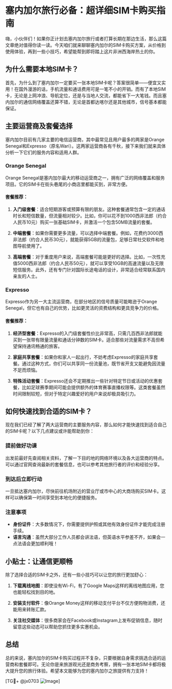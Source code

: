 # 塞内加尔旅行必备：超详细SIM卡购买指南

嗨，小伙伴们！如果你正计划去塞内加尔旅行或者打算长期在那边生活，那么这篇文章绝对值得你读一读。今天咱们就来聊聊塞内加尔的SIM卡购买方案，从价格到使用体验，再到一些小技巧，希望能帮到即将踏上这片非洲西海岸热土的你。

## 为什么需要本地SIM卡？

首先，为什么到了塞内加尔一定要买一张本地SIM卡呢？答案很简单——便宜又实用！在国外漫游的话，手机流量和通话费用可是一笔不小的开销。而有了本地SIM卡，无论是上网冲浪、导航定位，还是与当地人交流，都能省下一大笔钱。而且塞内加尔的通信网络覆盖还算不错，无论是首都达喀尔还是其他城市，信号基本都能保证。

## 主要运营商及套餐选择

塞内加尔目前有几家主要的电信运营商，其中最常见且用户最多的两家是Orange Senegal和Expresso（原名Wari）。这两家运营商各有千秋，接下来我们就来具体分析一下它们的服务内容和适用人群。

### Orange Senegal

Orange Senegal是塞内加尔最大的移动运营商之一，拥有广泛的网络覆盖和服务项目。它的SIM卡在街头巷尾的小商店里都能买到，非常方便。

#### 套餐推荐：
1. **入门级套餐**：适合短期游客或预算有限的朋友。这种套餐通常包含一定的通话时长和短信数量，但流量相对较少。比如，你可以花不到1000西非法郎（约合人民币10元）购买一张基础SIM卡，并激活一个包含50MB流量的套餐。
   
2. **中端套餐**：如果你需要更多流量，可以选择中端套餐。例如，花费约3000西非法郎（约合人民币30元），就能获得5GB的流量包，足够日常社交软件和地图导航使用了。

3. **高端套餐**：对于重度用户来说，高端套餐可能是更好的选择。比如，一次性充值5000西非法郎（约合人民币50元），就可以享受10GB的高速流量以及无限短信服务。此外，还有专门针对国际长途电话的设计，非常适合经常联系国内亲友的人士。

### Expresso

Expresso作为另一大主流运营商，在部分地区的信号质量可能略逊于Orange Senegal，但它也有自己的优势，比如更灵活的资费结构和更具竞争力的价格。

#### 套餐推荐：
1. **经济型套餐**：Expresso的入门级套餐性价比非常高，只需几百西非法郎就能买到一张带有限量流量和通话分钟数的SIM卡。适合那些对流量需求不高但希望保持通讯畅通的旅客。

2. **家庭共享套餐**：如果你和家人一起出行，不妨考虑Expresso的家庭共享套餐。通过这种方式，你们可以共享同一份流量池，既节省开支又能避免因流量不足而烦恼。

3. **特殊活动套餐**：Expresso还会不定期推出一些针对特定节日或活动的优惠套餐，比如足球赛季期间可能会提供额外的体育赛事直播权限等。这类套餐虽然时间限制较短，但对于特定兴趣爱好的用户来说却极具吸引力。

## 如何快速找到合适的SIM卡？

现在我们已经了解了两大运营商的主要服务内容，那么如何才能快速找到适合自己的SIM卡呢？以下几点建议或许能帮助到你：

### 提前做好功课

出发前最好先查阅相关资料，了解一下目的地的网络环境以及各大运营商的特点。可以通过官网查询最新的套餐信息，也可以参考其他旅行者的评价和经验分享。

### 到达后立即行动

一旦抵达塞内加尔，尽快前往机场附近的营业厅或市中心的大商场购买SIM卡。这样可以确保第一时间享受到本地化的便捷服务。

### 注意事项

- **身份证件**：大多数情况下，你需要提供护照或其他有效身份证件才能完成注册手续。
- **语言沟通**：虽然大部分工作人员都会讲法语，但英语水平参差不齐，如果会一点法语会更加顺利哦！

## 小贴士：让通信更顺畅

除了选择合适的SIM卡之外，还有一些小技巧可以让您的旅行更加舒心：

1. **下载离线地图**：即使没有Wi-Fi，有了Google Maps这样的离线地图应用，您也能轻松找到目的地。
   
2. **安装支付软件**：像Orange Money这样的移动支付平台不仅方便购物消费，还能用来转账汇款。

3. **关注社交媒体**：很多商家会在Facebook或Instagram上发布促销信息，随时留意这些动态可以帮助您抓住更多实惠机会。

## 总结

总的来说，塞内加尔的SIM卡购买过程并不复杂，只要根据自身需求挑选合适的运营商和套餐即可。无论你是来旅游观光还是商务考察，拥有一张本地SIM卡都将极大提升您的旅行体验。希望本文能够为您的塞内加尔之旅提供有力支持！

[TG💪+ @jx0703 ![Image](https://github.com/user-attachments/assets/dbca1d08-cadb-493c-b0ec-ad6f7a83f270)]